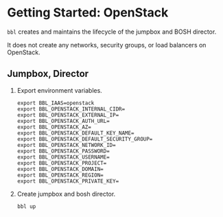 # Getting Started: OpenStack

`bbl` creates and maintains the lifecycle of the jumpbox and BOSH director.

It does not create any networks, security groups, or load balancers on OpenStack.

## Jumpbox, Director

1. Export environment variables.
    ```
    export BBL_IAAS=openstack
    export BBL_OPENSTACK_INTERNAL_CIDR=
    export BBL_OPENSTACK_EXTERNAL_IP=
    export BBL_OPENSTACK_AUTH_URL=
    export BBL_OPENSTACK_AZ=
    export BBL_OPENSTACK_DEFAULT_KEY_NAME=
    export BBL_OPENSTACK_DEFAULT_SECURITY_GROUP=
    export BBL_OPENSTACK_NETWORK_ID=
    export BBL_OPENSTACK_PASSWORD=
    export BBL_OPENSTACK_USERNAME=
    export BBL_OPENSTACK_PROJECT=
    export BBL_OPENSTACK_DOMAIN=
    export BBL_OPENSTACK_REGION=
    export BBL_OPENSTACK_PRIVATE_KEY=
    ```
1. Create jumpbox and bosh director.
    ```
    bbl up
    ```
